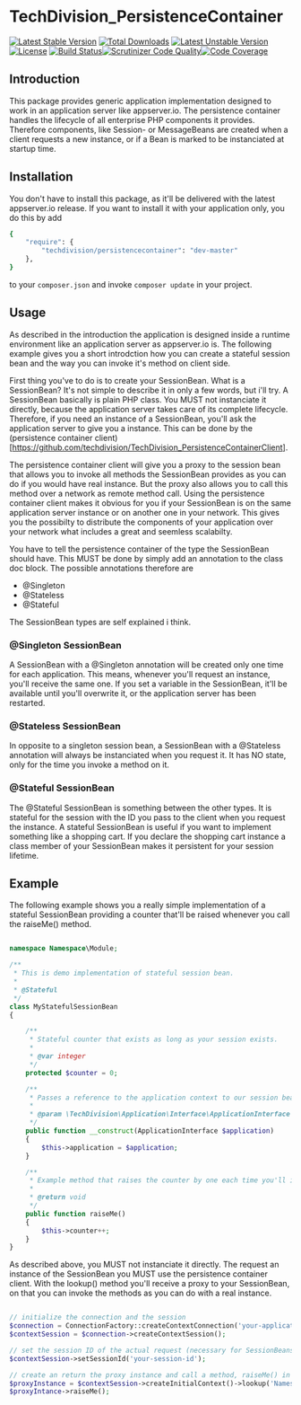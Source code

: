 # TechDivision_PersistenceContainer

[![Latest Stable Version](https://poser.pugx.org/techdivision/persistencecontainer/v/stable.png)](https://packagist.org/packages/techdivision/persistencecontainer) [![Total Downloads](https://poser.pugx.org/techdivision/persistencecontainer/downloads.png)](https://packagist.org/packages/techdivision/persistencecontainer) [![Latest Unstable Version](https://poser.pugx.org/techdivision/persistencecontainer/v/unstable.png)](https://packagist.org/packages/techdivision/persistencecontainer) [![License](https://poser.pugx.org/techdivision/persistencecontainer/license.png)](https://packagist.org/packages/techdivision/persistencecontainer) [![Build Status](https://travis-ci.org/techdivision/TechDivision_PersistenceContainer.png)](https://travis-ci.org/techdivision/TechDivision_PersistenceContainer)[![Scrutinizer Code Quality](https://scrutinizer-ci.com/g/techdivision/TechDivision_PersistenceContainer/badges/quality-score.png?b=master)](https://scrutinizer-ci.com/g/techdivision/TechDivision_PersistenceContainer/?branch=master)[![Code Coverage](https://scrutinizer-ci.com/g/techdivision/TechDivision_PersistenceContainer/badges/coverage.png?b=master)](https://scrutinizer-ci.com/g/techdivision/TechDivision_PersistenceContainer/?branch=master)

## Introduction

This package provides generic application implementation designed to work in an application
server like appserver.io. The persistence container handles the lifecycle of all enterprise
PHP components it provides. Therefore components, like Session- or MessageBeans are created
when a client requests a new instance, or if a Bean is marked to be instanciated at startup
time.

## Installation

You don't have to install this package, as it'll be delivered with the latest appserver.io 
release. If you want to install it with your application only, you do this by add

```sh
{
    "require": {
        "techdivision/persistencecontainer": "dev-master"
    },
}
```

to your ```composer.json``` and invoke ```composer update``` in your project.

## Usage

As described in the introduction the application is designed inside a runtime environment like
an application server as appserver.io is. The following example gives you a short introdction 
how you can create a stateful session bean and the way you can invoke it's method on client side.

First thing you've to do is to create your SessionBean. What is a SessionBean? It's not simple
to describe it in only a few words, but i'll try. A SessionBean basically is plain PHP class.
You MUST not instanciate it directly, because the application server takes care of its complete
lifecycle. Therefore, if you need an instance of a SessionBean, you'll ask the application server 
to give you a instance. This can be done by the (persistence container client)[https://github.com/techdivision/TechDivision_PersistenceContainerClient].

The persistence container client will give you a proxy to the session bean that allows you to
invoke all methods the SessionBean provides as you can do if you would have real instance. But
the proxy also allows you to call this method over a network as remote method call. Using the 
persistence container client makes it obvious for you if your SessionBean is on the same 
application server instance or on another one in your network. This gives you the possibilty
to distribute the components of your application over your network what includes a great and
seemless scalabilty.

You have to tell the persistence container of the type the SessionBean should have. This MUST 
be done by simply add an annotation to the class doc block. The possible annotations therefore 
are

* @Singleton
* @Stateless
* @Stateful

The SessionBean types are self explained i think.

### @Singleton SessionBean

A SessionBean with a @Singleton annotation will be created only one time for each application.
This means, whenever you'll request an instance, you'll receive the same one. If you set a
variable in the SessionBean, it'll be available until you'll overwrite it, or the application
server has been restarted.

### @Stateless SessionBean

In opposite to a singleton session bean, a SessionBean with a @Stateless annotation will always
be instanciated when you request it. It has NO state, only for the time you invoke a method on
it.

### @Stateful SessionBean

The @Stateful SessionBean is something between the other types. It is stateful for the session
with the ID you pass to the client when you request the instance. A stateful SessionBean is 
useful if you want to implement something like a shopping cart. If you declare the shopping cart 
instance a class member of your SessionBean makes it persistent for your session lifetime.

## Example

The following example shows you a really simple implementation of a stateful SessionBean providing
a counter that'll be raised whenever you call the raiseMe() method.

```php

namespace Namespace\Module;

/**
 * This is demo implementation of stateful session bean.
 *
 * @Stateful
 */
class MyStatefulSessionBean
{

    /**
     * Stateful counter that exists as long as your session exists.
     *
     * @var integer
     */
    protected $counter = 0;

    /**
     * Passes a reference to the application context to our session bean.
     *
     * @param \TechDivision\Application\Interface\ApplicationInterface $application The application instance
     */
    public function __construct(ApplicationInterface $application)
    {
        $this->application = $application;
    }

    /**
     * Example method that raises the counter by one each time you'll invoke it.
     *
     * @return void
     */
    public function raiseMe()
    {
        $this->counter++;
    }
}
```

As described above, you MUST not instanciate it directly. The request an instance of the SessionBean
you MUST use the persistence container client. With the lookup() method you'll receive a proxy to
your SessionBean, on that you can invoke the methods as you can do with a real instance.

```php

// initialize the connection and the session
$connection = ConnectionFactory::createContextConnection('your-application-name');
$contextSession = $connection->createContextSession();

// set the session ID of the actual request (necessary for SessionBeans declared as @Stateful)
$contextSession->setSessionId('your-session-id');

// create an return the proxy instance and call a method, raiseMe() in this example
$proxyInstance = $contextSession->createInitialContext()->lookup('Namespace\Module\MyStatefulSessionBean');
$proxyIntance->raiseMe();

```